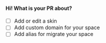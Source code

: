 #### Hi! What is your PR about?

- [ ] Add or edit a skin
- [ ] Add custom domain for your space
- [ ] Add alias for migrate your space
